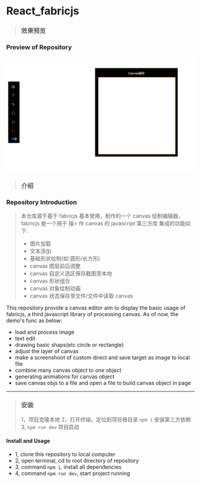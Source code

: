 # React_fabricjs
>
> ### 效果预览
>
### Preview of Repository

![](./public/Snipaste_2024-10-23_19-24-42.jpg)

> ### 介绍
>
### Repository Introduction
>
> 本仓库源于基于 fabricjs 基本使用，制作的一个 canvas 绘制编辑器，fabricjs 是一个用于 操> 作 canvas 的 javascript 第三方库
> 集成的功能如下:
>
> * 图片加载
> * 文本添加
> * 基础形状绘制(如 圆形/长方形)
> * canvas 图层前后调整
> * canvas 自定义选区保存截图至本地
> * canvas 形状组合
> * canvas 对象绘制动画
> * canvas 状态保存至文件/文件中读取 canvas

This repository provide a canvas editor  aim to display the basic usage of fabricjs, a  third javascript library of processing canvas.
As of now, the demo's func as below:

* load and process image
* text edit
* drawing basic shaps(etc circle or rectangle)
* adjust the layer of canvas
* make a screenshoot of custom direct and save target as image to local file
* combine many canvas object to one object
* generating animations for canvas object
* save canvas objs to a file and open a file to build canvas object in page

---

> ### 安装
>
> 1，项目克隆本地
> 2，打开终端，定位到项目根目录 `npm i` 安装第三方依赖
> 3, `npm run dev` 项目启动

#### Install and Usage

* 1, clone this repository to local computer
* 2, open terminal, cd to root directory of repository
* 3, command `npm i`, install all  dependencies
* 4, command `npm run dev`, start project running
